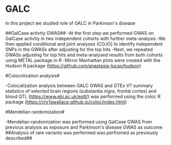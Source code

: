 # GALC

In this project we studied role of GALC in Parkinson's disease

##GalCase activtiy GWAS##
-At the first step we performed GWAS on GalCase activtiy in two independent cohorts with further meta-analysis
-We then applied conditional and joint analyses (COJO) to identify independent SNPs in the GWASs after adjusting for the top hits
-Next, we repeated GWASs adjusting for top hits and  meta-analysed results from both cohorts using METAL package in R 
-Mirror Manhattan plots were created with the Hudson R package (https://github.com/anastasia-lucas/hudson)

#Colocolization analysis#

-Colocalization analysis between GALC GWAS and GTEx V7 summary statistics of selected brain regions (substantia nigra, frontal cortex) and blood QTL (https://www.ebi.ac.uk/eqtl/) was performed using the coloc R package (https://chr1swallace.github.io/coloc/index.html) 

#Mendelian randomization#

-Mendelian randomization was performed using GalCase GWAS from previous analysis as exposure and Parkinson's disease GWAS as outcome
##Analysis of rare variants was performed was perfromed as previously described##
